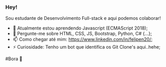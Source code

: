 ### Hey! 

Sou estudante de Desenvolvimento Full-stack e aqui podemos colaborar!

- 🌱 Atualmente estou aprendendo Javascript (ECMAScript 2018);
- 💬 Pergunte-me sobre HTML, CSS, JS, Bootstrap, Python, C# {...};
- 📫 Como chegar até mim: https://www.linkedin.com/in/felipen20/;
- ⚡ Curiosidade: Tenho um bot que identifica os Git Clone's aqui..hehe;

#Bora 🚀
